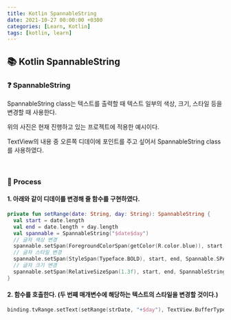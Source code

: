 ```yaml
---
title: Kotlin SpannableString
date: 2021-10-27 00:00:00 +0300
categories: [Learn, Kotlin]
tags: [kotlin, learn]
---
```


## 📚 Kotlin SpannableString

### ❓ SpannableString

SpannableString class는 텍스트를 출력할 때 텍스트 일부의 색상, 크기, 스타일 등을 변경할 때 사용한다.

위의 사진은 현재 진행하고 있는 프로젝트에 적용한 예시이다.

TextView의 내용 중 오른쪽 디데이에 포인트를 주고 싶어서 SpannableString class를 사용하였다.

<br>

### 📝 Process

#### 1. 아래와 같이 디데이를 변경해 줄 함수를 구현하였다.

``` kotlin
private fun setRange(date: String, day: String): SpannableString {
  val start = date.length
  val end = date.length + day.length
  val spannable = SpannableString("$date$day")
  // 글자 색상 변경
  spannable.setSpan(ForegroundColorSpan(getColor(R.color.blue)), start, end, Spannable.SPAN_EXCLUSIVE_EXCLUSIVE)
  // 글자 스타일 변경
  spannable.setSpan(StyleSpan(Typeface.BOLD), start, end, Spannable.SPAN_EXCLUSIVE_EXCLUSIVE);
  // 글자 크기 변경
  spannable.setSpan(RelativeSizeSpan(1.3f), start, end, SpannableString.SPAN_EXCLUSIVE_EXCLUSIVE);
}
  ```

#### 2. 함수를 호출한다. (두 번째 매개변수에 해당하는 텍스트의 스타일을 변경할 것이다.)

``` kotlin
binding.tvRange.setText(setRange(strDate, "+$day"), TextView.BufferType.SPANNABLE)
```
